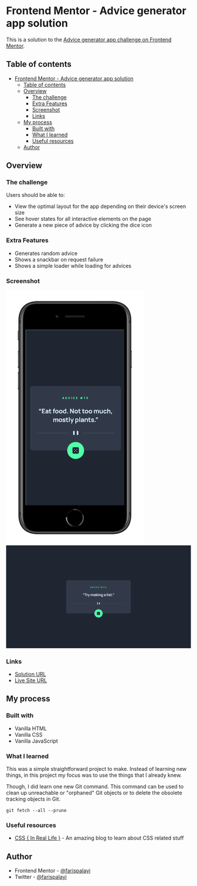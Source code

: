 # Frontend Mentor - Advice generator app solution

This is a solution to the [Advice generator app challenge on Frontend Mentor](https://www.frontendmentor.io/challenges/advice-generator-app-QdUG-13db).

## Table of contents

- [Frontend Mentor - Advice generator app solution](#frontend-mentor---advice-generator-app-solution)
  - [Table of contents](#table-of-contents)
  - [Overview](#overview)
    - [The challenge](#the-challenge)
    - [Extra Features](#extra-features)
    - [Screenshot](#screenshot)
    - [Links](#links)
  - [My process](#my-process)
    - [Built with](#built-with)
    - [What I learned](#what-i-learned)
    - [Useful resources](#useful-resources)
  - [Author](#author)


## Overview

### The challenge

Users should be able to:

- View the optimal layout for the app depending on their device's screen size
- See hover states for all interactive elements on the page
- Generate a new piece of advice by clicking the dice icon

### Extra Features
- Generates random advice
- Shows a snackbar on request failure
- Shows a simple loader while loading for advices

### Screenshot

![screenshot of the site in mobile](/images/mobile-mockup.png)
![screenshot of the site in desktop](/images/screenshot-desktop.png)

### Links

- [Solution URL](https://example.com)
- [Live Site URL](https://advice-generator-farisp.netlify.app)

## My process

### Built with

- Vanilla HTML
- Vanilla CSS
- Vanilla JavaScript

### What I learned

This was a simple straightforward project to make. Instead of learning new things, in this project my focus was to use the things that I already knew.

Though, I did learn one new Git command. This command can be used to clean up unreachable or "orphaned" Git objects or to delete the obsolete tracking objects in Git.

```
git fetch --all --prune
```

### Useful resources

- [CSS { In Real Life }](https://css-irl.info/) - An amazing blog to learn about CSS related stuff

## Author

- Frontend Mentor - [@farispalayi](https://www.frontendmentor.io/profile/farispalayi)
- Twitter - [@farispalayi](https://www.twitter.com/farispalayi)
